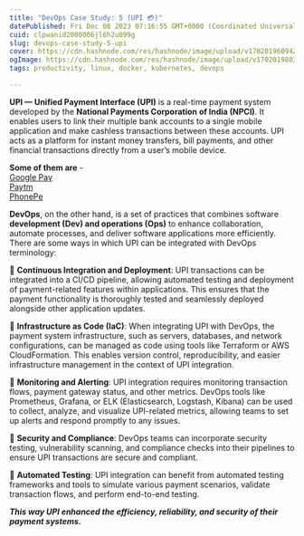 ```yaml
---
title: "DevOps Case Study: 5 (UPI 💳)"
datePublished: Fri Dec 08 2023 07:16:55 GMT+0000 (Coordinated Universal Time)
cuid: clpwanid2000006jl6h2u099g
slug: devops-case-study-5-upi
cover: https://cdn.hashnode.com/res/hashnode/image/upload/v1702019609423/23f191dd-e00a-4884-be32-d654431e419d.png
ogImage: https://cdn.hashnode.com/res/hashnode/image/upload/v1702019803473/a0af2f36-fa22-4b53-9dd4-9416f3a1958f.png
tags: productivity, linux, docker, kubernetes, devops

---
```


**UPI — Unified Payment Interface (UPI)** is a real-time payment system developed by the **National Payments Corporation of India (NPCI)**. It enables users to link their multiple bank accounts to a single mobile application and make cashless transactions between these accounts. UPI acts as a platform for instant money transfers, bill payments, and other financial transactions directly from a user’s mobile device.

**Some of them are** \-  
[Google Pay](https://www.linkedin.com/company/google-pay/)  
[Paytm](https://www.linkedin.com/company/paytm/)  
[PhonePe](https://www.linkedin.com/company/phonepe-internet/)

**DevOps**, on the other hand, is a set of practices that combines software **development (Dev) and operations (Ops)** to enhance collaboration, automate processes, and deliver software applications more efficiently. There are some ways in which UPI can be integrated with DevOps terminology:

📌 **Continuous Integration and Deployment**: UPI transactions can be integrated into a CI/CD pipeline, allowing automated testing and deployment of payment-related features within applications. This ensures that the payment functionality is thoroughly tested and seamlessly deployed alongside other application updates.

📌 **Infrastructure as Code (IaC)**: When integrating UPI with DevOps, the payment system infrastructure, such as servers, databases, and network configurations, can be managed as code using tools like Terraform or AWS CloudFormation. This enables version control, reproducibility, and easier infrastructure management in the context of UPI integration.

📌 **Monitoring and Alerting**: UPI integration requires monitoring transaction flows, payment gateway status, and other metrics. DevOps tools like Prometheus, Grafana, or ELK (Elasticsearch, Logstash, Kibana) can be used to collect, analyze, and visualize UPI-related metrics, allowing teams to set up alerts and respond promptly to any issues.

📌 **Security and Compliance**: DevOps teams can incorporate security testing, vulnerability scanning, and compliance checks into their pipelines to ensure UPI transactions are secure and compliant.

📌 **Automated Testing**: UPI integration can benefit from automated testing frameworks and tools to simulate various payment scenarios, validate transaction flows, and perform end-to-end testing.

***This way UPI enhanced the efficiency, reliability, and security of their payment systems.***